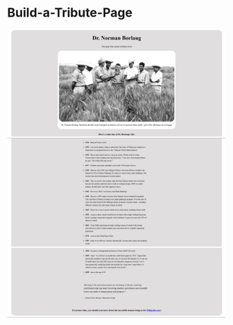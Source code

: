 # Build-a-Tribute-Page
![Screenshot](https://github.com/Furchtlosdunkel/Responsive-Web-Design/blob/main/Build%20a%20Tribute%20Page/image/ss1.jpg)
![Screenshot](https://github.com/Furchtlosdunkel/Responsive-Web-Design/blob/main/Build%20a%20Tribute%20Page/image/ss2.jpg)
![Screenshot](https://github.com/Furchtlosdunkel/Responsive-Web-Design/blob/main/Build%20a%20Tribute%20Page/image/ss3.jpg)
